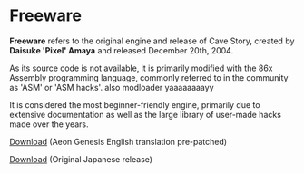 # Freeware


**Freeware** refers to the original engine and release of Cave Story, created by **Daisuke 'Pixel' Amaya** and released December 20th, 2004.

As its source code is not available, it is primarily modified with the 86x Assembly programming language, commonly referred to in the community as 'ASM' or 'ASM hacks'.
also modloader yaaaaaaaayy

It is considered the most beginner-friendly engine, primarily due to extensive documentation as well as the large library of user-made hacks made over the years.

[Download](https://www.cavestory.org/downloads/cavestoryen.zip) (Aeon Genesis English translation pre-patched)

[Download](https://studiopixel.jp/binaries/dou_1006.zip) (Original Japanese release)
